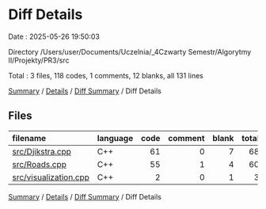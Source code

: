 # Diff Details

Date : 2025-05-26 19:50:03

Directory /Users/user/Documents/Uczelnia/_4Czwarty Semestr/Algorytmy II/Projekty/PR3/src

Total : 3 files,  118 codes, 1 comments, 12 blanks, all 131 lines

[Summary](results.md) / [Details](details.md) / [Diff Summary](diff.md) / Diff Details

## Files
| filename | language | code | comment | blank | total |
| :--- | :--- | ---: | ---: | ---: | ---: |
| [src/Djikstra.cpp](/src/Djikstra.cpp) | C++ | 61 | 0 | 7 | 68 |
| [src/Roads.cpp](/src/Roads.cpp) | C++ | 55 | 1 | 4 | 60 |
| [src/visualization.cpp](/src/visualization.cpp) | C++ | 2 | 0 | 1 | 3 |

[Summary](results.md) / [Details](details.md) / [Diff Summary](diff.md) / Diff Details